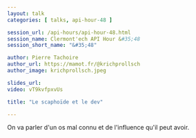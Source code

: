 ```yaml
---
layout: talk
categories: [ talks, api-hour-48 ]

session_url: /api-hours/api-hour-48.html
session_name: Clermont'ech API Hour &#35;48
session_short_name: "&#35;48"

author: Pierre Tachoire
author_url: https://mamot.fr/@krichprollsch
author_image: krichprollsch.jpeg

slides_url:
video: vT9kvfpxvUs

title: "Le scaphoïde et le dev"

---
```


On va parler d'un os mal connu et de l'influence qu'il peut avoir.

